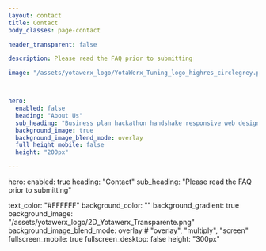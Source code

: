 ```yaml
---
layout: contact
title: Contact
body_classes: page-contact

header_transparent: false

description: Please read the FAQ prior to submitting

image: "/assets/yotawerx_logo/YotaWerx_Tuning_logo_highres_circlegrey.png"



hero:
  enabled: false
  heading: "About Us"
  sub_heading: "Business plan hackathon handshake responsive web design."
  background_image: true
  background_image_blend_mode: overlay
  full_height_mobile: false
  height: "200px"

---
```


hero:
  enabled: true
  heading: "Contact"
  sub_heading: "Please read the FAQ prior to submitting"
  
  
  text_color: "#FFFFFF"
  background_color: ""
  background_gradient: true
  background_image: "/assets/yotawerx_logo/2D_Yotawerx_Transparente.png"
  background_image_blend_mode: overlay # "overlay", "multiply", "screen"
  fullscreen_mobile: true
  fullscreen_desktop: false
  height: "300px"